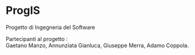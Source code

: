 # ProgIS
Progetto di Ingegneria del Software

Partecipanti al progetto :  
                            Gaetano Manzo,
                            Annunziata Gianluca,
                            Giuseppe Merra,
                            Adamo Coppola.
